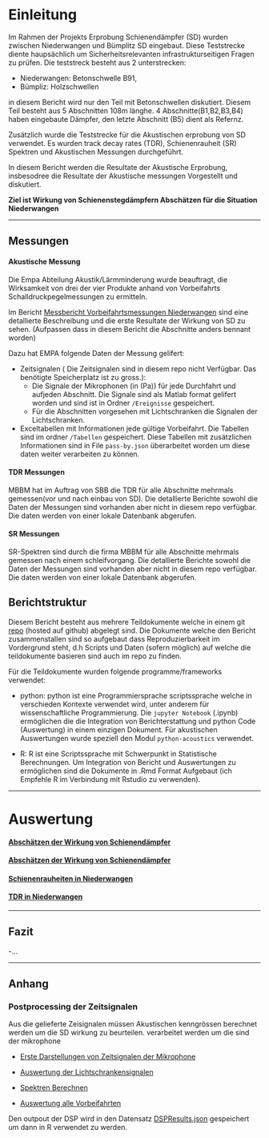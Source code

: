 Einleitung
==========

Im Rahmen der Projekts Erprobung Schienendämpfer (SD) wurden zwischen Niederwangen und Bümplitz SD eingebaut. Diese Teststrecke diente haupsächlich um Sicherheitsrelevanten infrastrukturseitigen Fragen zu prüfen. Die teststreck besteht aus 2 unterstrecken:

-   Niederwangen: Betonschwelle B91,
-   Bümpliz: Holzschwellen

in diesem Bericht wird nur den Teil mit Betonschwellen diskutiert. Diesem Teil besteht aus 5 Abschnitten 108m länghe. 4 Abschnitte(B1,B2,B3,B4) haben eingebaute Dämpfer, den letzte Abschnitt (B5) dient als Refernz.

Zusätzlich wurde die Teststrecke für die Akustischen erprobung von SD verwendet. Es wurden track decay rates (TDR), Schienenrauheit (SR) Spektren und Akustischen Messungen durchgeführt.

In diesem Bericht werden die Resultate der Akustische Erprobung, insbesodree die Resultate der Akustische messungen Vorgestellt und diskutiert.

**Ziel ist Wirkung von Schienenstegdämpfern Abschätzen für die Situation Niederwangen**

------------------------------------------------------------------------

Messungen
---------

#### Akustische Messung

Die Empa Abteilung Akustik/Lärmminderung wurde beauftragt, die Wirksamkeit von drei der vier Produkte anhand von Vorbeifahrts Schalldruckpegelmessungen zu ermitteln.

Im Bericht [Messbericht Vorbeifahrtsmessungen Niederwangen](Messbericht%20Vorbeifahrtsmessungen%20Niederwangen%20sig.pdf) sind eine detallierte Beschreibung und die erste Resultate der Wirkung von SD zu sehen. (Aufpassen dass in diesem Bericht die Abschnitte anders bennant worden)

Dazu hat EMPA folgende Daten der Messung gelifert:

-   Zeitsignalen ( Die Zeitsignalen sind in diesem repo nicht Verfügbar. Das benötigte Speicherplatz ist zu gross.):
    -   Die Signale der Mikrophonen (in \(Pa\)) für jede Durchfahrt und aufjeden Abschnitt. Die Signale sind als Matlab format gelifert worden und sind ist in Ordner `/Ereignisse` gespeichert.
    -   Für die Abschnitten vorgesehen mit Lichtschranken die Signalen der Lichtschranken.
-   Exceltabellen mit Informationen jede gültige Vorbeifahrt. Die Tabellen sind im ordner `/Tabellen` gespeichert. Diese Tabellen mit zusätzlichen Informationen sind in File `pass-by.json` überarbeitet worden um diese daten weiter verarbeiten zu können.

#### TDR Messungen

MBBM hat im Auftrag von SBB die TDR für alle Abschnitte mehrmals gemessen(vor und nach einbau von SD). Die detallierte Berichte sowohl die Daten der Messungen sind vorhanden aber nicht in diesem repo verfügbar. Die daten werden von einer lokale Datenbank abgerufen.

#### SR Messungen

SR-Spektren sind durch die firma MBBM für alle Abschnitte mehrmals gemessen nach einem schleifvorgang. Die detallierte Berichte sowohl die Daten der Messungen sind vorhanden aber nicht in diesem repo verfügbar. Die daten werden von einer lokale Datenbank abgerufen.

Berichtstruktur
---------------

Diesem Bericht besteht aus mehrere Teildokumente welche in einem git [repo](https://github.com/e-sr/ValFX) (hosted auf github) abgelegt sind. Die Dokumente welche den Bericht zusammenstallen sind so aufgebaut dass Reproduzierbarkeit im Vordergrund steht, d.h Scripts und Daten (sofern möglich) auf welche die teildokumente basieren sind auch im repo zu finden.

Für die Teildokumente wurden folgende programme/frameworks verwendet:

-   python: python ist eine Programmiersprache scriptssprache welche in verschieden Kontexte verwendet wird, unter anderem für wissenschaftliche Programmierung. Die `jupyter Notebook` (.ipynb) ermöglichen die die Integration von Berichterstattung und python Code (Auswertung) in einem einzigen Dokument. Für akustischen Auswertungen wurde speziell den Modul `python-acoustics` verwendet.

-   R: R ist eine Scriptssprache mit Schwerpunkt in Statistische Berechnungen. Um Integration von Bericht und Auswertungen zu ermöglichen sind die Dokumente in .Rmd Format Aufgebaut (ich Empfehle R im Verbindung mit Rstudio zu verwenden).

------------------------------------------------------------------------

Auswertung
==========

#### [Abschätzen der Wirkung von Schienendämpfer](https://cdn.rawgit.com/e-sr/SDWirkungNi/tree/967031f2ef6725a4087f82e9efffbd2735bed6cf/Vorbeifahrten.html)

#### [Abschätzen der Wirkung von Schienendämpfer](https://cdn.rawgit.com/e-sr/SDWirkungNi/tree/967031f2ef6725a4087f82e9efffbd2735bed6cf/SD_wirkung.html)

#### [Schienenrauheiten in Niederwangen](https://cdn.rawgit.com/e-sr/SDWirkungNi/tree/967031f2ef6725a4087f82e9efffbd2735bed6cf/SR_Ni.html)

#### [TDR in Niederwangen](https://cdn.rawgit.com/e-sr/SDWirkungNi/tree/967031f2ef6725a4087f82e9efffbd2735bed6cf/TDR_Ni.html)

------------------------------------------------------------------------

Fazit
-----

-...

------------------------------------------------------------------------

Anhang
------

### Postprocessing der Zeitsignalen

Aus die gelieferte Zeisignalen müssen Akustischen kenngrössen berechnet werden um die SD wirkung zu beurteilen. verarbeitet werden um die sind der mikrophone

-   [Erste Darstellungen von Zeitsignalen der Mikrophone](http://nbviewer.jupyter.org/github/e-sr/SDWirkungNi/tree/967031f2ef6725a4087f82e9efffbd2735bed6cf/darstellungMicSignale.ipynb)

-   [Auswertung der Lichtschrankensignalen](http://nbviewer.jupyter.org/github/e-sr/SDWirkungNi/tree/967031f2ef6725a4087f82e9efffbd2735bed6cf/analyseLS.ipynb)

-   [Spektren Berechnen](http://nbviewer.jupyter.org/github/e-sr/SDWirkungNi/tree/967031f2ef6725a4087f82e9efffbd2735bed6cf/SpektrenBerechnen.ipynb)

-   [Auswertung alle Vorbeifahrten](http://nbviewer.jupyter.org/github/e-sr/SDWirkungNi/tree/967031f2ef6725a4087f82e9efffbd2735bed6cf/DSPAuswertung.ipynb)

Den outpout der DSP wird in den Datensatz [DSPResults.json](DSPResults.json) gespeichert um dann in R verwendet zu werden.
